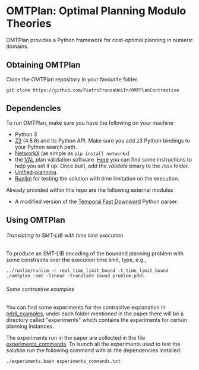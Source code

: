 # OMTPlan: Optimal Planning Modulo Theories

OMTPlan provides a Python framework for cost-optimal planning in numeric domains.


## Obtaining OMTPlan

Clone the OMTPlan repository in your favourite folder.
	
	git clone https://github.com/PietroFronzaUniTn/OMTPlanContrastive


## Dependencies

To run OMTPlan, make sure you have the following on your machine

* Python 3
* [Z3](https://github.com/Z3Prover/z3) (4.8.6) and its Python API. Make sure you add z3 Python bindings to your Python search path.
* [NetworkX](https://networkx.github.io/) (as simple as `pip install networkx`)
* the [VAL](https://github.com/KCL-Planning/VAL) plan validation software. [Here](http://www.fast-downward.org/SettingUpVal) you can find some instructions to help you set it up. 
Once built, add the *validate* binary to  the `/bin` folder.
* [Unified-planning](https://github.com/aiplan4eu/unified-planning).
* [Runlim](https://github.com/arminbiere/runlim) for testing the solution with time limitation on the execution.



Already provided within this repo are the following external modules

* A modified version of the [Temporal Fast Downward](http://gki.informatik.uni-freiburg.de/tools/tfd/) Python parser.



## Using OMTPlan


###### Translating to SMT-LIB with time limit execution
To produce an SMT-LIB encoding of the bounded planning problem with some constraints over the execution time limit, type, e.g.,

	../runlim/runlim -r real_time_limit_bound -t time_limit_bound ./omtplan -smt -linear -translate bound problem.pddl


###### Some contrastive examples

You can find some experiments for the contrastive explanation in [pddl_examples](/pddl_examples), under each folder mentioned in the paper there will be a directory called "experiments" which contains the experiments for certain planning instances.

The experiments run in the paper are collected in the file [experiments_commands](/experiments_commands.txt).
To launch all the experiments used to test the solution run the following command with all the dependencies installed:

	./experiments.bash experiments_commands.txt






